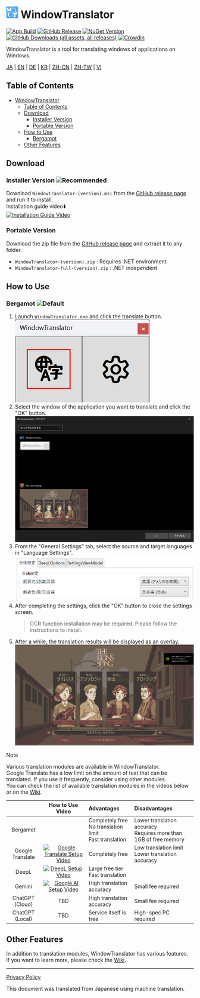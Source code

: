 # <img src="images/wt.png" width="32" > WindowTranslator

[![App Build](https://github.com/Freeesia/WindowTranslator/actions/workflows/dotnet-desktop.yml/badge.svg)](https://github.com/Freeesia/WindowTranslator/actions/workflows/dotnet-desktop.yml)
[![GitHub Release](https://img.shields.io/github/v/release/Freeesia/WindowTranslator)](https://github.com/Freeesia/WindowTranslator/releases/latest)
[![NuGet Version](https://img.shields.io/nuget/v/WindowTranslator.Abstractions)](https://www.nuget.org/packages/WindowTranslator.Abstractions)
[![GitHub Downloads (all assets, all releases)](https://img.shields.io/github/downloads/Freeesia/WindowTranslator/total)](https://github.com/Freeesia/WindowTranslator/releases/latest)
[![Crowdin](https://badges.crowdin.net/windowtranslator/localized.svg)](https://crowdin.com/project/windowtranslator)

WindowTranslator is a tool for translating windows of applications on Windows.

[JA](README.md) | [EN](./README.en.md) | [DE](./README.de.md) | [KR](./README.kr.md) | [ZH-CN](./README.zh-cn.md) | [ZH-TW](./README.zh-tw.md) | [VI](./README.vi.md)

## Table of Contents
- [ WindowTranslator](#-windowtranslator)
  - [Table of Contents](#table-of-contents)
  - [Download](#download)
    - [Installer Version ](#installer-version-)
    - [Portable Version](#portable-version)
  - [How to Use](#how-to-use)
    - [Bergamot ](#bergamot-)
  - [Other Features](#other-features)

## Download
### Installer Version ![Recommended](https://img.shields.io/badge/Recommended-brightgreen)

Download `WindowTranslator-(version).msi` from the [GitHub release page](https://github.com/Freeesia/WindowTranslator/releases/latest) and run it to install.  
Installation guide video⬇️  
[![Installation Guide Video](https://github.com/user-attachments/assets/b5babc02-715b-43bc-ba97-f23078ffd39b)](https://youtu.be/wvcbCLA9chQ?t=7)

### Portable Version

Download the zip file from the [GitHub release page](https://github.com/Freeesia/WindowTranslator/releases/latest) and extract it to any folder.  
- `WindowTranslator-(version).zip` : Requires .NET environment  
- `WindowTranslator-full-(version).zip` : .NET independent

## How to Use

### Bergamot ![Default](https://img.shields.io/badge/Default-brightgreen)

1. Launch `WindowTranslator.exe` and click the translate button.  
   ![Translate Button](images/translate.png)
2. Select the window of the application you want to translate and click the "OK" button.  
   ![Window Selection](images/select.png)
3. From the "General Settings" tab, select the source and target languages in "Language Settings".  
   ![Language Settings](images/language.png)
4. After completing the settings, click the "OK" button to close the settings screen.  
   > OCR function installation may be required.
   > Please follow the instructions to install.
5. After a while, the translation results will be displayed as an overlay.  
   ![Translation Result](images/result.png)

> [!NOTE]
> Various translation modules are available in WindowTranslator.  
> Google Translate has a low limit on the amount of text that can be translated. If you use it frequently, consider using other modules.  
> You can check the list of available translation modules in the videos below or on the [Wiki](https://github.com/Freeesia/WindowTranslator/wiki#翻訳).
> 
> |                |                                                           How to Use Video                                                            | Advantages                    | Disadvantages                        |
> | :------------: | :-----------------------------------------------------------------------------------------------------------------------------------: | :---------------------------- | :----------------------------------- |
> |   Bergamot     | | Completely free<br/>No translation limit<br/>Fast translation | Lower translation accuracy<br/>Requires more than 1GB of free memory |
> |   Google Translate   | [![Google Translate Setup Video](https://github.com/user-attachments/assets/bbf45370-0387-47e1-b690-3183f37e06d2)](https://youtu.be/83A8T890N5M)  | Completely free | Low translation limit<br/>Lower translation accuracy |
> |     DeepL      |   [![DeepL Setup Video](https://github.com/user-attachments/assets/4abd512f-cff9-45a8-852b-722641458f0b)](https://youtu.be/D7Yb6rIVPI0)   | Large free tier<br/>Fast translation | |
> |     Gemini     | [![Google AI Setup Video](https://github.com/user-attachments/assets/9d3a91ab-f1aa-4079-be68-622212ab1b68)](https://youtu.be/Oht0z03M91I) | High translation accuracy | Small fee required |
> | ChatGPT (Cloud) | TBD | High translation accuracy | Small fee required |
> | ChatGPT (Local) | TBD | Service itself is free | High-spec PC required |

## Other Features

In addition to translation modules, WindowTranslator has various features.  
If you want to learn more, please check the [Wiki](https://github.com/Freeesia/WindowTranslator/wiki).

---
[Privacy Policy](PrivacyPolicy.md)

This document was translated from Japanese using machine translation.